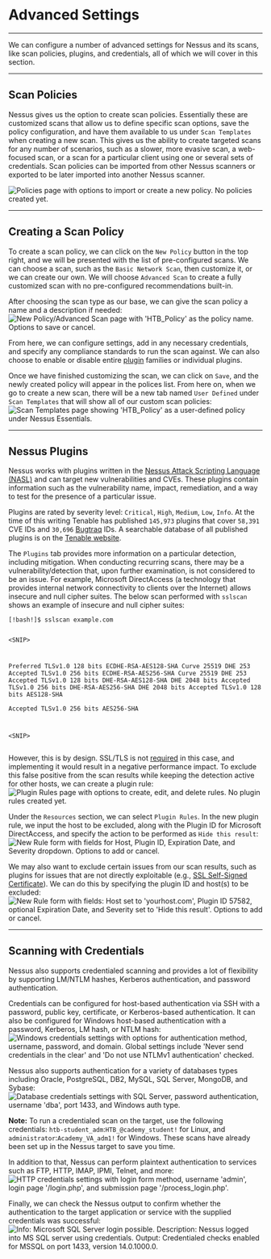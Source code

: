 
<h1>Advanced Settings</h1>
<hr/>
<p>We can configure a number of advanced settings for Nessus and its scans, like scan policies, plugins, and credentials, all of which we will cover in this section.</p>
<hr/>
<h2>Scan Policies</h2>
<p>Nessus gives us the option to create scan policies. Essentially these are customized scans that allow us to define specific scan options, save the policy configuration, and have them available to us under <code>Scan Templates</code> when creating a new scan. This gives us the ability to create targeted scans for any number of scenarios, such as a slower, more evasive scan, a web-focused scan, or a scan for a particular client using one or several sets of credentials. Scan policies can be imported from other Nessus scanners or exported to be later imported into another Nessus scanner.</p>
<p><img alt="Policies page with options to import or create a new policy. No policies created yet." src="https://academy.hackthebox.com/storage/modules/108/nessus/nessus_policies.png"/></p>
<hr/>
<h2>Creating a Scan Policy</h2>
<p>To create a scan policy, we can click on the <code>New Policy</code> button in the top right, and we will be presented with the list of pre-configured scans. We can choose a scan, such as the <code>Basic Network Scan</code>, then customize it, or we can create our own. We will choose <code>Advanced Scan</code> to create a fully customized scan with no pre-configured recommendations built-in.</p>
<p>After choosing the scan type as our base, we can give the scan policy a name and a description if needed:
<img alt="New Policy/Advanced Scan page with 'HTB_Policy' as the policy name. Options to save or cancel." src="https://academy.hackthebox.com/storage/modules/108/nessus/policy.png"/></p>
<p>From here, we can configure settings, add in any necessary credentials, and specify any compliance standards to run the scan against. We can also choose to enable or disable entire <a href="https://docs.tenable.com/nessus/Content/Plugins.htm">plugin</a> families or individual plugins.</p>
<p>Once we have finished customizing the scan, we can click on <code>Save</code>, and the newly created policy will appear in the polices list. From here on, when we go to create a new scan, there will be a new tab named <code>User Defined</code> under <code>Scan Templates</code> that will show all of our custom scan policies:
<img alt="Scan Templates page showing 'HTB_Policy' as a user-defined policy under Nessus Essentials." src="https://academy.hackthebox.com/storage/modules/108/nessus/htb_policydefined.png"/></p>
<hr/>
<h2>Nessus Plugins</h2>
<p>Nessus works with plugins written in the <a href="https://en.wikipedia.org/wiki/Nessus_Attack_Scripting_Language">Nessus Attack Scripting Language (NASL)</a> and can target new vulnerabilities and CVEs. These plugins contain information such as the vulnerability name, impact, remediation, and a way to test for the presence of a particular issue.</p>
<p>Plugins are rated by severity level: <code>Critical</code>, <code>High</code>, <code>Medium</code>, <code>Low</code>, <code>Info</code>. At the time of this writing Tenable has published <code>145,973</code> plugins that cover <code>58,391</code> CVE IDs and <code>30,696</code> <a href="https://en.wikipedia.org/wiki/Bugtraq">Bugtraq</a> IDs. A searchable database of all published plugins is on the <a href="https://www.tenable.com/plugins">Tenable website</a>.</p>
<p>The <code>Plugins</code> tab provides more information on a particular detection, including mitigation. When conducting recurring scans, there may be a vulnerability/detection that, upon further examination, is not considered to be an issue. For example, Microsoft DirectAccess (a technology that provides internal network connectivity to clients over the Internet) allows insecure and null cipher suites. The below scan performed with <code>sslscan</code> shows an example of insecure and null cipher suites:</p>
<pre><code class="language-shell-session">[!bash!]$ sslscan example.com

&lt;SNIP&gt;

Preferred TLSv1.0  128 bits  ECDHE-RSA-AES128-SHA          Curve 25519 DHE 253
Accepted  TLSv1.0  256 bits  ECDHE-RSA-AES256-SHA          Curve 25519 DHE 253
Accepted  TLSv1.0  128 bits  DHE-RSA-AES128-SHA            DHE 2048 bits
Accepted  TLSv1.0  256 bits  DHE-RSA-AES256-SHA            DHE 2048 bits
Accepted  TLSv1.0  128 bits  AES128-SHA                   
Accepted  TLSv1.0  256 bits  AES256-SHA                   

&lt;SNIP&gt;
</code></pre>
<p>However, this is by design. SSL/TLS is not <a href="https://directaccess.richardhicks.com/2014/09/23/directaccess-ip-https-ssl-and-tls-insecure-cipher-suites/">required</a> in this case, and implementing it would result in a negative performance impact. To exclude this false positive from the scan results while keeping the detection active for other hosts, we can create a plugin rule:
<img alt="Plugin Rules page with options to create, edit, and delete rules. No plugin rules created yet." src="https://academy.hackthebox.com/storage/modules/108/nessus/plugin_rules.png"/></p>
<p>Under the <code>Resources</code> section, we can select <code>Plugin Rules</code>. In the new plugin rule, we input the host to be excluded, along with the Plugin ID for Microsoft DirectAccess, and specify the action to be performed as <code>Hide this result</code>:
<img alt="New Rule form with fields for Host, Plugin ID, Expiration Date, and Severity dropdown. Options to add or cancel." src="https://academy.hackthebox.com/storage/modules/108/nessus/new-rule.png"/></p>
<p>We may also want to exclude certain issues from our scan results, such as plugins for issues that are not directly exploitable (e.g., <a href="https://www.tenable.com/plugins/nessus/57582">SSL Self-Signed Certificate</a>). We can do this by specifying the plugin ID and host(s) to be excluded:
<img alt="New Rule form with fields: Host set to 'yourhost.com', Plugin ID 57582, optional Expiration Date, and Severity set to 'Hide this result'. Options to add or cancel." src="https://academy.hackthebox.com/storage/modules/108/nessus/plugins2.png"/></p>
<hr/>
<h2>Scanning with Credentials</h2>
<p>Nessus also supports credentialed scanning and provides a lot of flexibility by supporting LM/NTLM hashes, Kerberos authentication, and password authentication.</p>
<p>Credentials can be configured for host-based authentication via SSH with a password, public key, certificate, or Kerberos-based authentication. It can also be configured for Windows host-based authentication with a password, Kerberos, LM hash, or NTLM hash:
<img alt="Windows credentials settings with options for authentication method, username, password, and domain. Global settings include 'Never send credentials in the clear' and 'Do not use NTLMv1 authentication' checked." src="https://academy.hackthebox.com/storage/modules/108/nessus/creds.png"/></p>
<p>Nessus also supports authentication for a variety of databases types including Oracle, PostgreSQL, DB2, MySQL, SQL Server, MongoDB, and Sybase:
<img alt="Database credentials settings with SQL Server, password authentication, username 'dba', port 1433, and Windows auth type." src="https://academy.hackthebox.com/storage/modules/108/nessus/db_creds.png"/></p>
<div class="card bg-light">
<div class="card-body">
<p class="mb-0"><b>Note:</b> To run a credentialed scan on the target, use the following credentials: <code>htb-student_adm</code>:<code>HTB_@cademy_student!</code> for Linux, and <code>administrator</code>:<code>Academy_VA_adm1!</code> for Windows. These scans have already been set up in the Nessus target to save you time.</p>
</div>
</div>
<p>In addition to that, Nessus can perform plaintext authentication to services such as FTP, HTTP, IMAP, IPMI, Telnet, and more:
<img alt="HTTP credentials settings with login form method, username 'admin', login page '/login.php', and submission page '/process_login.php'." src="https://academy.hackthebox.com/storage/modules/108/nessus/plaintext_auth.png"/></p>
<p>Finally, we can check the Nessus output to confirm whether the authentication to the target application or service with the supplied credentials was successful:
<img alt="Info: Microsoft SQL Server login possible. Description: Nessus logged into MS SQL server using credentials. Output: Credentialed checks enabled for MSSQL on port 1433, version 14.0.1000.0." src="https://academy.hackthebox.com/storage/modules/108/nessus/sqlserv.png"/></p>
